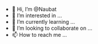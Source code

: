 - 👋 Hi, I’m @Naubat
- 👀 I’m interested in ...
- 🌱 I’m currently learning ...
- 💞️ I’m looking to collaborate on ...
- 📫 How to reach me ...

<!---
Naubat/Naubat is a ✨ special ✨ repository because its `README.md` (this file) appears on your GitHub profile.
You can click the Preview link to take a look at your changes.
--->
